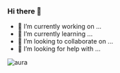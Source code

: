 ### Hi there 👋

- 🔭 I’m currently working on ...
- 🌱 I’m currently learning ...
- 👯 I’m looking to collaborate on ...
- 🤔 I’m looking for help with ...

<img src="https://camo.githubusercontent.com/f4c661340756f044fd883793c6455a17bbacebedfea193380bb3bf5562df68d7/68747470733a2f2f6769746875622d726561646d652d73746174732e76657263656c2e6170702f6170693f757365726e616d653d616e7572616768617a72612673686f775f69636f6e733d7472756526686964653d636f6e74726962732c7072732663616368655f7365636f6e64733d3836343030267468656d653d61757261" alt="aura" data-canonical-src="https://github-readme-stats.vercel.app/api?username=anuraghazra&amp;show_icons=true&amp;hide=contribs,prs&amp;cache_seconds=86400&amp;theme=aura" style="max-width: 100%;">
